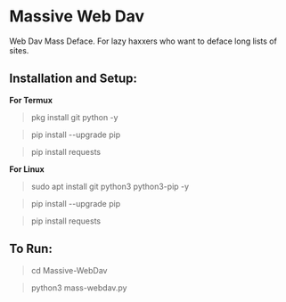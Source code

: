 # Massive Web Dav

Web Dav Mass Deface. For lazy haxxers who want to deface long lists of sites.

## Installation and Setup:

__For Termux__

> pkg install git python -y

> pip install --upgrade pip

> pip install requests

__For Linux__

> sudo apt install git python3 python3-pip -y

> pip install --upgrade pip

> pip install requests

## To Run:

> cd Massive-WebDav

> python3 mass-webdav.py
